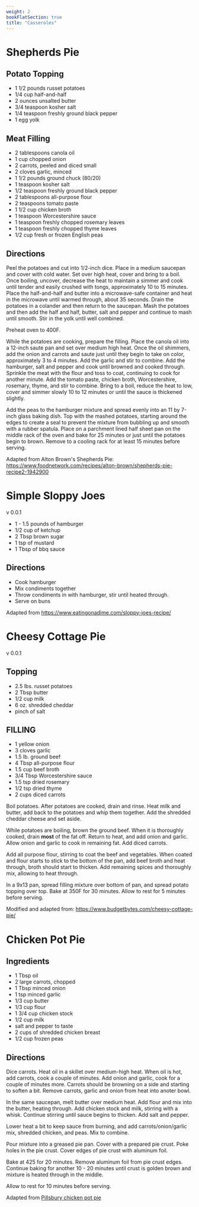 ```yaml
---
weight: 2
bookFlatSection: true
title: "Casseroles"
---
```


# Shepherds Pie

## Potato Topping

* 1 1/2 pounds russet potatoes
* 1/4 cup half-and-half
* 2 ounces unsalted butter
* 3/4 teaspoon kosher salt
* 1/4 teaspoon freshly ground black pepper
* 1 egg yolk

## Meat Filling

* 2 tablespoons canola oil
* 1 cup chopped onion
* 2 carrots, peeled and diced small
* 2 cloves garlic, minced
* 1 1/2 pounds ground chuck (80/20)
* 1 teaspoon kosher salt
* 1/2 teaspoon freshly ground black pepper
* 2 tablespoons all-purpose flour
* 2 teaspoons tomato paste
* 1 1/2 cup chicken broth
* 1 teaspoon Worcestershire sauce
* 1 teaspoon freshly chopped rosemary leaves
* 1 teaspoon freshly chopped thyme leaves
* 1/2 cup fresh or frozen English peas

## Directions

Peel the potatoes and cut into 1/2-inch dice. Place in a medium saucepan and cover with cold water. Set over high heat, cover and bring to a boil. Once boiling, uncover, decrease the heat to maintain a simmer and cook until tender and easily crushed with tongs, approximately 10 to 15 minutes. Place the half-and-half and butter into a microwave-safe container and heat in the microwave until warmed through, about 35 seconds. Drain the potatoes in a colander and then return to the saucepan. Mash the potatoes and then add the half and half, butter, salt and pepper and continue to mash until smooth. Stir in the yolk until well combined.

Preheat oven to 400F.

While the potatoes are cooking, prepare the filling. Place the canola oil into a 12-inch saute pan and set over medium high heat. Once the oil shimmers, add the onion and carrots and saute just until they begin to take on color, approximately 3 to 4 minutes. Add the garlic and stir to combine. Add the hamburger, salt and pepper and cook until browned and cooked through. Sprinkle the meat with the flour and toss to coat, continuing to cook for another minute. Add the tomato paste, chicken broth, Worcestershire, rosemary, thyme, and stir to combine. Bring to a boil, reduce the heat to low, cover and simmer slowly 10 to 12 minutes or until the sauce is thickened slightly.

Add the peas to the hamburger mixture and spread evenly into an 11 by 7-inch glass baking dish. Top with the mashed potatoes, starting around the edges to create a seal to prevent the mixture from bubbling up and smooth with a rubber spatula. Place on a parchment lined half sheet pan on the middle rack of the oven and bake for 25 minutes or just until the potatoes begin to brown. Remove to a cooling rack for at least 15 minutes before serving.

Adapted from Alton Brown's Shepherds Pie: https://www.foodnetwork.com/recipes/alton-brown/shepherds-pie-recipe2-1942900

# Simple Sloppy Joes

v 0.0.1

* 1 - 1.5 pounds of hamburger
* 1/2 cup of ketchup
* 2 Tbsp brown sugar
* 1 tsp of mustard
* 1 Tbsp of bbq sauce

## Directions

* Cook hamburger
* Mix condiments together
* Throw condiments in with hamburger, stir until heated through.
* Serve on buns

Adapted from https://www.eatingonadime.com/sloppy-joes-recipe/

# Cheesy Cottage Pie

v 0.0.1

## Topping

* 2.5 lbs. russet potatoes
* 2 Tbsp butter
* 1/2 cup milk
* 6 oz. shredded cheddar
* pinch of salt

## FILLING

* 1 yellow onion
* 3 cloves garlic 
* 1.5 lb. ground beef 
* 4 Tbsp all-purpose flour
* 1.5 cup beef broth
* 3/4 Tbsp Worcestershire sauce
* 1.5 tsp dried rosemary
* 1/2 tsp dried thyme
* 2 cups diced carrots

Boil potatoes. After potatoes are cooked, drain and rinse. Heat milk and butter, add back to the potatoes and whip them together. Add the shredded cheddar cheese and set aside.

While potatoes are boiling, brown the ground beef. When it is thoroughly cooked, drain **most** of the fat off. Return to heat, and add onion and garlic. Allow onion and garlic to cook in remaining fat. Add diced carrots. 

Add all purpose flour, stirring to coat the beef and vegetables. When coated and flour starts to stick to the bottom of the pan, add beef broth and heat through, broth should start to thicken. Add remaining spices and thoroughly mix, allowing to heat through. 

In a 9x13 pan, spread filling mixture over bottom of pan, and spread potato topping over top. Bake at 350F for 30 minutes. Allow to rest for 5 minutes before serving.

Modified and adapted from: https://www.budgetbytes.com/cheesy-cottage-pie/

# Chicken Pot Pie

## Ingredients

* 1 Tbsp oil
* 2 large carrots, chopped
* 1 Tbsp minced onion
* 1 tsp minced garlic
* 1/3 cup butter
* 1/3 cup flour
* 1 3/4 cup chicken stock
* 1/2 cup milk
* salt and pepper to taste
* 2 cups of shredded chicken breast
* 1/2 cup frozen peas

## Directions

Dice carrots. 
Heat oil in a skillet over medium-high heat.
When oil is hot, add carrots, cook a couple of minutes.
Add onion and garlic, cook for a couple of minutes more.
Carrots should be browning on a side and starting to soften a bit.
Remove carrots, garlic and onion from heat into anoter bowl.

In the same saucepan, melt butter over medium heat.
Add flour and mix into the butter, heating through.
Add chicken stock and milk, stirring with a whisk.
Continue stirring until sauce begins to thicken.
Add salt and pepper.

Lower heat a bit to keep sauce from burning, and add carrots/onion/garlic mix, shredded chicken, and peas. 
Mix to combine.

Pour mixture into a greased pie pan.
Cover with a prepared pie crust.
Poke holes in the pie crust.
Cover edges of pie crust with aluminum foil.

Bake at 425 for 20 minutes.
Remove aluminum foil from pie crust edges.
Continue baking for another 10 - 20 minutes until crust is golden brown and mixture is heated through in the middle.

Allow to rest for 10 minutes before serving.

Adapted from [Pillsbury chicken pot pie](https://www.pillsbury.com/recipes/classic-chicken-pot-pie/1401d418-ac0b-4b50-ad09-c6f1243fb992)
